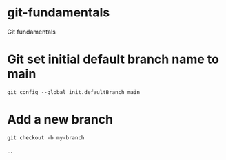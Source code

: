 # git-fundamentals
Git fundamentals

# Git set initial default branch name to main  
```git config --global init.defaultBranch main```

# Add a new branch  
```git checkout -b my-branch```

...

